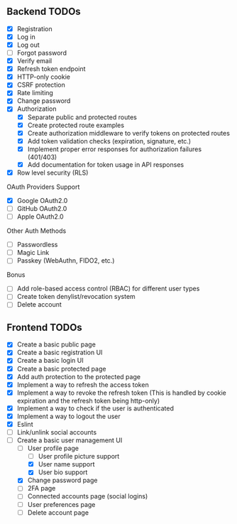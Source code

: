 ## Backend TODOs

- [x] Registration
- [x] Log in
- [x] Log out
- [ ] Forgot password
- [x] Verify email
- [x] Refresh token endpoint
- [x] HTTP-only cookie
- [x] CSRF protection
- [x] Rate limiting
- [x] Change password
- [x] Authorization
  - [x] Separate public and protected routes
  - [x] Create protected route examples
  - [x] Create authorization middleware to verify tokens on protected routes
  - [x] Add token validation checks (expiration, signature, etc.)
  - [x] Implement proper error responses for authorization failures (401/403)
  - [x] Add documentation for token usage in API responses
- [x] Row level security (RLS)

OAuth Providers Support

- [x] Google OAuth2.0
- [ ] GitHub OAuth2.0
- [ ] Apple OAuth2.0

Other Auth Methods

- [ ] Passwordless
- [ ] Magic Link
- [ ] Passkey (WebAuthn, FIDO2, etc.)

Bonus

- [ ] Add role-based access control (RBAC) for different user types
- [ ] Create token denylist/revocation system
- [ ] Delete account

## Frontend TODOs

- [x] Create a basic public page
- [x] Create a basic registration UI
- [x] Create a basic login UI
- [x] Create a basic protected page
- [x] Add auth protection to the protected page
- [x] Implement a way to refresh the access token
- [x] Implement a way to revoke the refresh token (This is handled by cookie expiration and the refresh token being http-only)
- [x] Implement a way to check if the user is authenticated
- [x] Implement a way to logout the user
- [x] Eslint
- [ ] Link/unlink social accounts
- [ ] Create a basic user management UI
  - [ ] User profile page
    - [ ] User profile picture support
    - [x] User name support
    - [x] User bio support
  - [x] Change password page
  - [ ] 2FA page
  - [ ] Connected accounts page (social logins)
  - [ ] User preferences page
  - [ ] Delete account page
